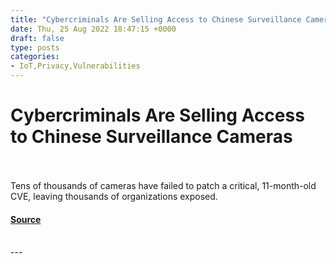 ```yaml
---
title: "Cybercriminals Are Selling Access to Chinese Surveillance Cameras"
date: Thu, 25 Aug 2022 18:47:15 +0000
draft: false
type: posts
categories: 
- IoT,Privacy,Vulnerabilities
---
```

# Cybercriminals Are Selling Access to Chinese Surveillance Cameras

<br/>

<br/>
Tens of thousands of cameras have failed to patch a critical, 11-month-old CVE, leaving thousands of organizations exposed.

#### [Source](https://threatpost.com/cybercriminals-are-selling-access-to-chinese-surveillance-cameras/180478/)

<br/>
---
